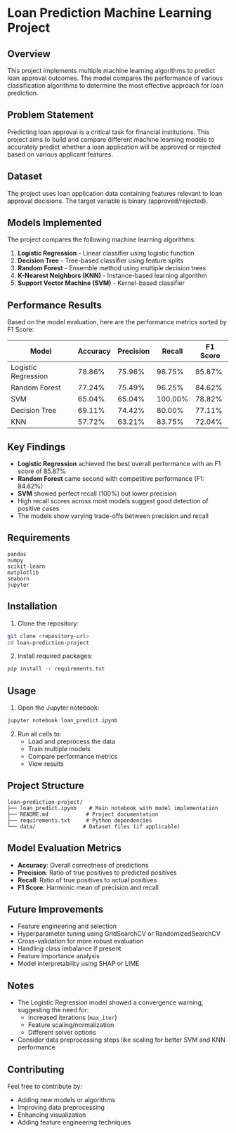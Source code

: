 # Loan Prediction Machine Learning Project

## Overview
This project implements multiple machine learning algorithms to predict loan approval outcomes. The model compares the performance of various classification algorithms to determine the most effective approach for loan prediction.

## Problem Statement
Predicting loan approval is a critical task for financial institutions. This project aims to build and compare different machine learning models to accurately predict whether a loan application will be approved or rejected based on various applicant features.

## Dataset
The project uses loan application data containing features relevant to loan approval decisions. The target variable is binary (approved/rejected).

## Models Implemented
The project compares the following machine learning algorithms:

1. **Logistic Regression** - Linear classifier using logistic function
2. **Decision Tree** - Tree-based classifier using feature splits
3. **Random Forest** - Ensemble method using multiple decision trees
4. **K-Nearest Neighbors (KNN)** - Instance-based learning algorithm
5. **Support Vector Machine (SVM)** - Kernel-based classifier

## Performance Results
Based on the model evaluation, here are the performance metrics sorted by F1 Score:

| Model | Accuracy | Precision | Recall | F1 Score |
|-------|----------|-----------|--------|----------|
| Logistic Regression | 78.86% | 75.96% | 98.75% | 85.87% |
| Random Forest | 77.24% | 75.49% | 96.25% | 84.62% |
| SVM | 65.04% | 65.04% | 100.00% | 78.82% |
| Decision Tree | 69.11% | 74.42% | 80.00% | 77.11% |
| KNN | 57.72% | 63.21% | 83.75% | 72.04% |

## Key Findings
- **Logistic Regression** achieved the best overall performance with an F1 score of 85.87%
- **Random Forest** came second with competitive performance (F1: 84.62%)
- **SVM** showed perfect recall (100%) but lower precision
- High recall scores across most models suggest good detection of positive cases
- The models show varying trade-offs between precision and recall

## Requirements
```
pandas
numpy
scikit-learn
matplotlib
seaborn
jupyter
```

## Installation
1. Clone the repository:
```bash
git clone <repository-url>
cd loan-prediction-project
```

2. Install required packages:
```bash
pip install -r requirements.txt
```

## Usage
1. Open the Jupyter notebook:
```bash
jupyter notebook loan_predict.ipynb
```

2. Run all cells to:
   - Load and preprocess the data
   - Train multiple models
   - Compare performance metrics
   - View results

## Project Structure
```
loan-prediction-project/
├── loan_predict.ipynb    # Main notebook with model implementation
├── README.md            # Project documentation
├── requirements.txt     # Python dependencies
└── data/               # Dataset files (if applicable)
```

## Model Evaluation Metrics
- **Accuracy**: Overall correctness of predictions
- **Precision**: Ratio of true positives to predicted positives
- **Recall**: Ratio of true positives to actual positives
- **F1 Score**: Harmonic mean of precision and recall

## Future Improvements
- Feature engineering and selection
- Hyperparameter tuning using GridSearchCV or RandomizedSearchCV
- Cross-validation for more robust evaluation
- Handling class imbalance if present
- Feature importance analysis
- Model interpretability using SHAP or LIME

## Notes
- The Logistic Regression model showed a convergence warning, suggesting the need for:
  - Increased iterations (`max_iter`)
  - Feature scaling/normalization
  - Different solver options
- Consider data preprocessing steps like scaling for better SVM and KNN performance

## Contributing
Feel free to contribute by:
- Adding new models or algorithms
- Improving data preprocessing
- Enhancing visualization
- Adding feature engineering techniques

